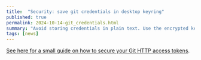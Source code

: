 ```yaml
---
title:  "Security: save git credentials in desktop keyring"
published: true
permalink: 2024-10-14-git_credentials.html
summary: "Avoid storing credentials in plain text. Use the encrypted keyring instead."
tags: [news]
---
```


[See here for a small guide on how to secure your Git HTTP access tokens](
{{site.baseurl}}/git_http_credentials.html).
